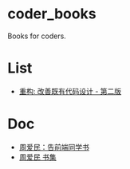 # coder_books
Books for coders.

# List

- [重构: 改善既有代码设计 - 第二版](https://book-refactoring2.ifmicro.com/docs/)

# Doc

- [周爱民：告前端同学书](https://mp.weixin.qq.com/s?__biz=MzI3NTM5NDgzOA==&mid=2247514258&idx=1&sn=15da5081f310fbb1302e098ea68c0706&chksm=eb0780ebdc7009fd458befdd75280dfd3560aa4d6f8c382b45d2429c3ff7cfab944d3240e8b8#rd)
- [周爱民 书集](https://weread.qq.com/web/search/books?author=%E5%91%A8%E7%88%B1%E6%B0%91)

